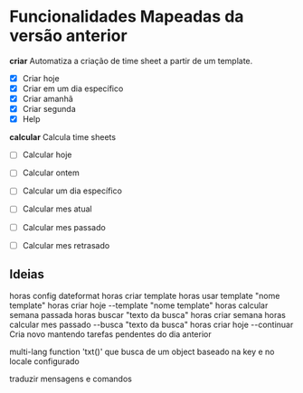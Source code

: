 # Funcionalidades Mapeadas da versão anterior
**criar**
Automatiza a criação de time sheet a partir de um template.

- [x] Criar hoje
- [x] Criar em um dia específico
- [x] Criar amanhã
- [x] Criar segunda
- [x] Help

**calcular**
Calcula time sheets

- [ ] Calcular hoje
- [ ] Calcular ontem
- [ ] Calcular um dia específico
- [ ] Calcular mes atual
- [ ] Calcular mes passado
- [ ] Calcular mes retrasado





## Ideias
horas config dateformat
horas criar template
horas usar template "nome template"
horas criar hoje --template "nome template"
horas calcular semana passada
horas buscar "texto da busca"
horas criar semana
horas calcular mes passado --busca "texto da busca"
horas criar hoje --continuar
  Cria novo mantendo tarefas pendentes do dia anterior


multi-lang
  function 'txt(<key>)' que busca de um object baseado na key e no locale configurado

  traduzir mensagens e comandos
